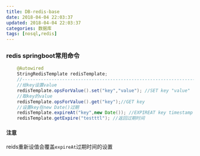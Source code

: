 ```yaml
---
title: DB-redis-base
date: 2018-04-04 22:03:37
updated: 2018-04-04 22:03:37
categories: 数据库
tags: [nosql,redis]
---
```


### redis springboot常用命令

```java
	@Autowired
	StringRedisTemplate redisTemplate;
	//----------------------------------------------------------------------
	//给key设置value
	redisTemplate.opsForValue().set("key","value"); //SET key "value"
	//取key的value
	redisTemplate.opsForValue().get("key");//GET key
	//设置key在new Date()过期
	redisTemplate.expireAt("key",new Date()); //EXPIREAT key timestamp
	redisTemplate.getExpire("testttl"); //返回过期时间

```



#### 注意

reids重新设值会覆盖`expireAt`过期时间的设置